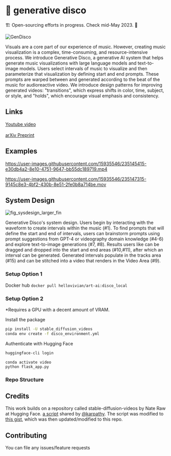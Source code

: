 # 🪩 generative disco

🏗️ Open-sourcing efforts in progress. Check mid-May 2023. 🌷

![GenDisco](https://user-images.githubusercontent.com/15935546/235154270-3c9d42df-ac39-4472-b0d5-c1e5ae9eb228.gif)



Visuals are a core part of our experience of music. However, creating music visualization is a complex, time-consuming, and resource-intensive process. We introduce Generative Disco, a generative AI system that helps generate music visualizations with large language models and text-to-image models. Users select intervals of music to visualize and then parameterize that visualization by defining start and end prompts. These prompts are warped between and generated according to the beat of the music for audioreactive video. We introduce design patterns for improving generated videos: "transitions", which express shifts in color, time, subject, or style, and "holds", which encourage visual emphasis and consistency.

## Links
<a href='https://youtu.be/q22I53jHbuU'> Youtube video </a> <br><br>
<a href='https://arxiv.org/abs/2304.08551'> arXiv Preprint </a>

## Examples
https://user-images.githubusercontent.com/15935546/235145415-e30db4a2-8e10-4751-9647-bb55dc189719.mp4

https://user-images.githubusercontent.com/15935546/235147315-9145c8e3-4bf2-430b-8e51-2fe0b8a714be.mov

## System Design
![fig_sysdesign_larger_fin](https://user-images.githubusercontent.com/15935546/235155210-3835148d-72bf-4db7-b8e0-50b0ddfbb147.png)

Generative Disco's system design. Users begin by interacting with the waveform to create intervals within the music (#1). To find prompts that will define the start and end of intervals, users can brainstorm prompts using prompt suggestions from GPT-4 or videography domain knowledge (#4-6) and explore text-to-image generations (#7, #8). Results users like can be dragged and dropped into the start and end areas (#10,#11), after which an interval can be generated. Generated intervals populate in the tracks area (#15) and can be stitched into a video that renders in the Video Area (#9).

### Setup Option 1

Docker hub `docker pull hellovivian/art-ai:disco_local`


### Setup Option 2

*Requires a GPU with a decent amount of VRAM.

Install the package

```bash
pip install -U stable_diffusion_videos
conda env create -f disco_environment.yml
```

Authenticate with Hugging Face

```bash
huggingface-cli login
```

```
conda activate video
python flask_app.py
```

### Repo Structure



## Credits

This work builds on a repository called stable-diffusion-videos by Nate Raw at Hugging Face.
[a script](https://gist.github.com/karpathy/00103b0037c5aaea32fe1da1af553355
) shared by [@karpathy](https://github.com/karpathy). The script was modified to [this gist](https://gist.github.com/nateraw/c989468b74c616ebbc6474aa8cdd9e53), which was then updated/modified to this repo. 

## Contributing 

You can file any issues/feature requests 


